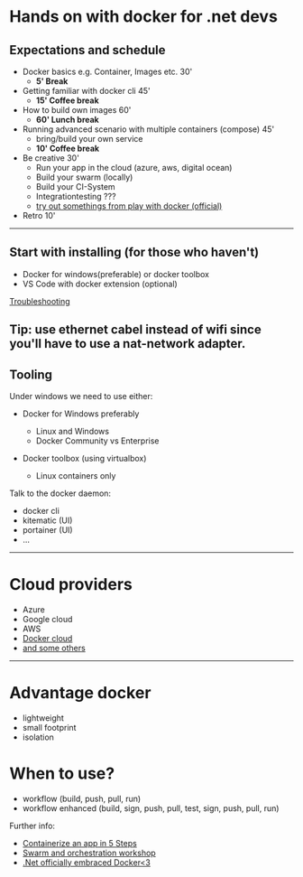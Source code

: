 # Hands on with docker for .net devs

## Expectations and schedule

- Docker basics e.g. Container, Images etc. 30'
    - **5' Break**
- Getting familiar with docker cli 45'
    - **15' Coffee break**
- How to build own images 60'
    - **60' Lunch break**
- Running advanced scenario with multiple containers (compose) 45'
    - bring/build your own service
    - **10' Coffee break**
- Be creative 30'
    - Run your app in the cloud (azure, aws, digital ocean)
    - Build your swarm (locally)
    - Build your CI-System
    - Integrationtesting ???
    - [try out somethings from play with docker (official)](http://training.play-with-docker.com/)
- Retro 10'
------------------------------

## Start with installing (for those who haven't)

- Docker for windows(preferable) or docker toolbox
- VS Code with docker extension (optional)

[Troubleshooting](https://docs.docker.com/docker-for-windows/troubleshoot)

**Tip: use ethernet cabel instead of wifi since you'll have to use a nat-network adapter.**
------------------------------

## Tooling

Under windows we need to use either:
- Docker for Windows preferably
    - Linux and Windows
    - Docker Community vs Enterprise

- Docker toolbox (using virtualbox)
    - Linux containers only

Talk to the docker daemon:

- docker cli 
- kitematic (UI)
- portainer (UI)
- ...

-------------------------------------

# Cloud providers

- Azure
- Google cloud
- AWS
- [Docker cloud](https://cloud.docker.com/)
- [and some others](http://t3n.de/news/docker-hosting-613802/)


---------------

# Advantage docker
- lightweight
- small footprint
- isolation

# When to use?
- workflow (build, push, pull, run)
- workflow enhanced (build, sign, push, pull, test, sign, push, pull, run)


<!--https://github.com/mikegcoleman/docker101/blob/master/Docker_101_Workshop_DockerCon.pdf-->

<!--https://www.heise.de/developer/artikel/Windows-und-Linux-basierte-Docker-Container-auf-Windows-nutzen-Teil-1-von-2-3735148.html?artikelseite=3-->


Further info:
- [Containerize an app in 5 Steps](https://blog.sixeyed.com/how-to-dockerize-windows-applications/)
- [Swarm and orchestration workshop](http://jpetazzo.github.io/orchestration-workshop/#1)
- [.Net officially embraced Docker<3](https://blogs.msdn.microsoft.com/dotnet/2017/05/25/using-net-and-docker-together/)

